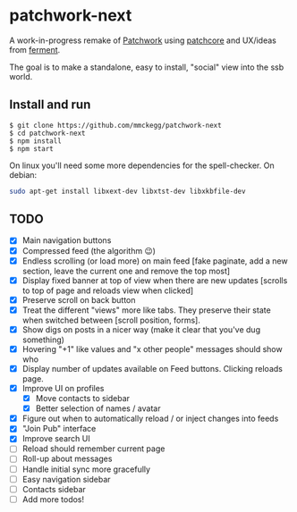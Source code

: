 patchwork-next
===

A work-in-progress remake of [Patchwork](https://github.com/ssbc/patchwork) using [patchcore](https://github.com/ssbc/patchcore) and UX/ideas from [ferment](https://github.com/mmckegg/ferment).

The goal is to make a standalone, easy to install, "social" view into the ssb world.

## Install and run

```shell
$ git clone https://github.com/mmckegg/patchwork-next
$ cd patchwork-next
$ npm install
$ npm start
```

On linux you'll need some more dependencies for the spell-checker. On debian: 

```sh
sudo apt-get install libxext-dev libxtst-dev libxkbfile-dev
```

## TODO

- [x] Main navigation buttons
- [x] Compressed feed (the algorithm :wink:)
- [x] Endless scrolling (or load more) on main feed [fake paginate, add a new section, leave the current one and remove the top most]
- [x] Display fixed banner at top of view when there are new updates [scrolls to top of page and reloads view when clicked]
- [x] Preserve scroll on back button
- [x] Treat the different "views" more like tabs. They preserve their state when switched between [scroll position, forms].
- [x] Show digs on posts in a nicer way (make it clear that you've dug something)
- [x] Hovering "+1" like values and "x other people" messages should show who
- [x] Display number of updates available on Feed buttons. Clicking reloads page.
- [x] Improve UI on profiles
  - [x] Move contacts to sidebar
  - [x] Better selection of names / avatar
- [x] Figure out when to automatically reload / or inject changes into feeds
- [x] "Join Pub" interface
- [x] Improve search UI
- [ ] Reload should remember current page
- [ ] Roll-up about messages
- [ ] Handle initial sync more gracefully
- [ ] Easy navigation sidebar
- [ ] Contacts sidebar
- [ ] Add more todos!
